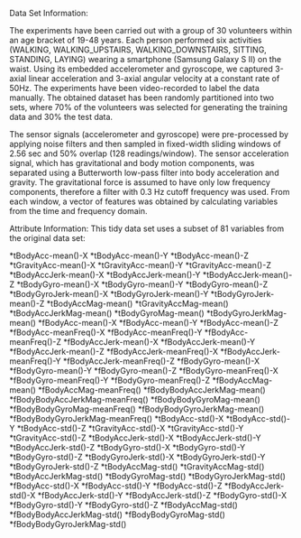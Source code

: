 
Data Set Information:

The experiments have been carried out with a group of 30 volunteers within an age bracket of 19-48 years. Each person performed six activities (WALKING, WALKING_UPSTAIRS, WALKING_DOWNSTAIRS, SITTING, STANDING, LAYING) wearing a smartphone (Samsung Galaxy S II) on the waist. Using its embedded accelerometer and gyroscope, we captured 3-axial linear acceleration and 3-axial angular velocity at a constant rate of 50Hz. The experiments have been video-recorded to label the data manually. The obtained dataset has been randomly partitioned into two sets, where 70% of the volunteers was selected for generating the training data and 30% the test data.

The sensor signals (accelerometer and gyroscope) were pre-processed by applying noise filters and then sampled in fixed-width sliding windows of 2.56 sec and 50% overlap (128 readings/window). The sensor acceleration signal, which has gravitational and body motion components, was separated using a Butterworth low-pass filter into body acceleration and gravity. The gravitational force is assumed to have only low frequency components, therefore a filter with 0.3 Hz cutoff frequency was used. From each window, a vector of features was obtained by calculating variables from the time and frequency domain.

Attribute Information:
This tidy data set uses a subset of 81 variables from the original data set:

*tBodyAcc-mean()-X
*tBodyAcc-mean()-Y
*tBodyAcc-mean()-Z
*tGravityAcc-mean()-X
*tGravityAcc-mean()-Y
*tGravityAcc-mean()-Z
*tBodyAccJerk-mean()-X
*tBodyAccJerk-mean()-Y
*tBodyAccJerk-mean()-Z
*tBodyGyro-mean()-X
*tBodyGyro-mean()-Y
*tBodyGyro-mean()-Z
*tBodyGyroJerk-mean()-X
*tBodyGyroJerk-mean()-Y
*tBodyGyroJerk-mean()-Z
*tBodyAccMag-mean()
*tGravityAccMag-mean()
*tBodyAccJerkMag-mean()
*tBodyGyroMag-mean()
*tBodyGyroJerkMag-mean()
*fBodyAcc-mean()-X
*fBodyAcc-mean()-Y
*fBodyAcc-mean()-Z
*fBodyAcc-meanFreq()-X
*fBodyAcc-meanFreq()-Y
*fBodyAcc-meanFreq()-Z
*fBodyAccJerk-mean()-X
*fBodyAccJerk-mean()-Y
*fBodyAccJerk-mean()-Z
*fBodyAccJerk-meanFreq()-X
*fBodyAccJerk-meanFreq()-Y
*fBodyAccJerk-meanFreq()-Z
*fBodyGyro-mean()-X
*fBodyGyro-mean()-Y
*fBodyGyro-mean()-Z
*fBodyGyro-meanFreq()-X
*fBodyGyro-meanFreq()-Y
*fBodyGyro-meanFreq()-Z
*fBodyAccMag-mean()
*fBodyAccMag-meanFreq()
*fBodyBodyAccJerkMag-mean()
*fBodyBodyAccJerkMag-meanFreq()
*fBodyBodyGyroMag-mean()
*fBodyBodyGyroMag-meanFreq()
*fBodyBodyGyroJerkMag-mean()
*fBodyBodyGyroJerkMag-meanFreq()
*tBodyAcc-std()-X
*tBodyAcc-std()-Y
*tBodyAcc-std()-Z
*tGravityAcc-std()-X
*tGravityAcc-std()-Y
*tGravityAcc-std()-Z
*tBodyAccJerk-std()-X
*tBodyAccJerk-std()-Y
*tBodyAccJerk-std()-Z
*tBodyGyro-std()-X
*tBodyGyro-std()-Y
*tBodyGyro-std()-Z
*tBodyGyroJerk-std()-X
*tBodyGyroJerk-std()-Y
*tBodyGyroJerk-std()-Z
*tBodyAccMag-std()
*tGravityAccMag-std()
*tBodyAccJerkMag-std()
*tBodyGyroMag-std()
*tBodyGyroJerkMag-std()
*fBodyAcc-std()-X
*fBodyAcc-std()-Y
*fBodyAcc-std()-Z
*fBodyAccJerk-std()-X
*fBodyAccJerk-std()-Y
*fBodyAccJerk-std()-Z
*fBodyGyro-std()-X
*fBodyGyro-std()-Y
*fBodyGyro-std()-Z
*fBodyAccMag-std()
*fBodyBodyAccJerkMag-std()
*fBodyBodyGyroMag-std()
*fBodyBodyGyroJerkMag-std()
